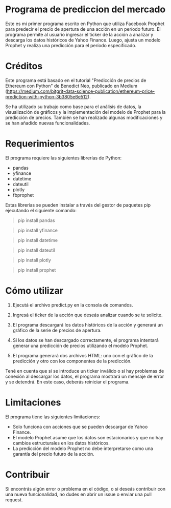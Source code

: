 # Programa de prediccion del mercado

Este es mi primer programa escrito en Python que utiliza Facebook Prophet para predecir el precio de apertura de una acción en un período futuro. El programa permite al usuario ingresar el ticker de la acción a analizar y descarga los datos históricos de Yahoo Finance. Luego, ajusta un modelo Prophet y realiza una predicción para el período especificado.

# Créditos
Este programa está basado en el tutorial "Predicción de precios de Ethereum con Python" de Benedict Neo, publicado en Medium (https://medium.com/bitgrit-data-science-publication/ethereum-price-prediction-with-python-3b3805e6e512).

Se ha utilizado su trabajo como base para el análisis de datos, la visualización de gráficos y la implementación del modelo de Prophet para la predicción de precios. También se han realizado algunas modificaciones y se han añadido nuevas funcionalidades.

# Requerimientos
El programa requiere las siguientes librerías de Python:

* pandas
* yfinance
* datetime
* dateutil
* plotly
* fbprophet

Estas librerías se pueden instalar a través del gestor de paquetes pip ejecutando el siguiente comando:
> pip install pandas

> pip install yfinance

> pip install datetime

> pip install dateutil

> pip install plotly

> pip install prophet

# Cómo utilizar
1. Ejecutá el archivo predict.py en la consola de comandos.

2. Ingresá el ticker de la acción que deseás analizar cuando se te solicite.

3. El programa descargará los datos históricos de la acción y generará un gráfico de la serie de precios de apertura.

4. Si los datos se han descargado correctamente, el programa intentará generar una predicción de precios utilizando el modelo Prophet.

5. El programa generará dos archivos HTML: uno con el gráfico de la predicción y otro con los componentes de la predicción.

Tené en cuenta que si se introduce un ticker inválido o si hay problemas de conexión al descargar los datos, el programa mostrará un mensaje de error y se detendrá. En este caso, deberás reiniciar el programa.

# Limitaciones
El programa tiene las siguientes limitaciones:

* Solo funciona con acciones que se pueden descargar de Yahoo Finance.
* El modelo Prophet asume que los datos son estacionarios y que no hay cambios estructurales en los datos históricos.
* La predicción del modelo Prophet no debe interpretarse como una garantía del precio futuro de la acción.

# Contribuir
Si encontrás algún error o problema en el código, o si deseás contribuir con una nueva funcionalidad, no dudes en abrir un issue o enviar una pull request.
